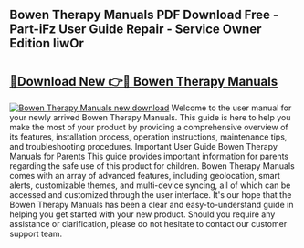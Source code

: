 ## Bowen Therapy Manuals PDF Download Free - Part-iFz User Guide Repair - Service Owner Edition liwOr

# <h2><a href="http://cf17866.oget.top/?id=Bowen+Therapy+Manuals">🔗Download New 👉🔴 Bowen Therapy Manuals</a></h2>

[![Bowen Therapy Manuals new download](https://i.imgur.com/5g1atiW.png)](http://cf17866.oget.top/?id=Bowen+Therapy+Manuals)
Welcome to the user manual for your newly arrived Bowen Therapy Manuals. This guide is here to help you make the most of your product by providing a comprehensive overview of its features, installation process, operation instructions, maintenance tips, and troubleshooting procedures. Important User Guide Bowen Therapy Manuals for Parents This guide provides important information for parents regarding the safe use of this product for children. Bowen Therapy Manuals comes with an array of advanced features, including geolocation, smart alerts, customizable themes, and multi-device syncing, all of which can be accessed and customized through the user interface. It's our hope that the Bowen Therapy Manuals has been a clear and easy-to-understand guide in helping you get started with your new product. Should you require any assistance or clarification, please do not hesitate to contact our customer support team.

